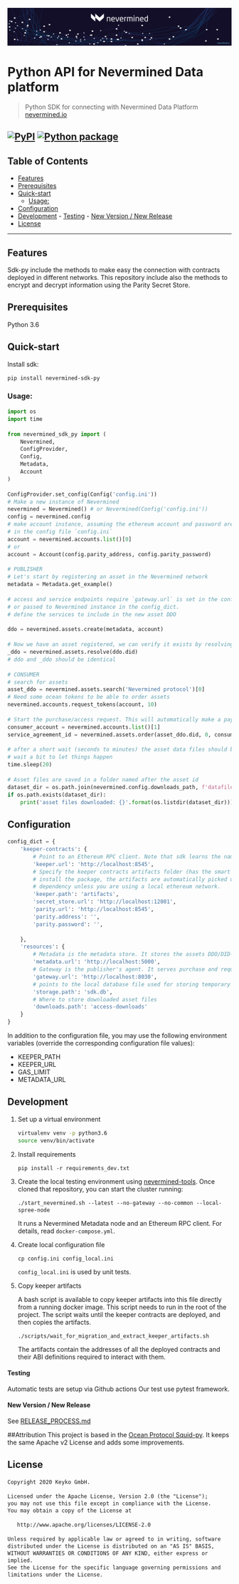 [![banner](https://raw.githubusercontent.com/nevermined-io/assets/main/images/logo/banner_logo.png)](https://nevermined.io)

# Python API for Nevermined Data platform

> Python SDK for connecting with Nevermined Data Platform
> [nevermined.io](https://nevermined.io)

[![PyPI](https://img.shields.io/pypi/v/nevermined-sdk-py.svg)](https://pypi.org/project/nevermined-sdk-py/)
[![Python package](https://github.com/nevermined-io/sdk-py/workflows/Python%20package/badge.svg)](https://github.com/nevermined-io/sdk-py/actions)
---

## Table of Contents

  - [Features](#features)
  - [Prerequisites](#prerequisites)
  - [Quick-start](#quick-start)
     - [Usage:](#usage)
  - [Configuration](#configuration)
  - [Development](#development)
        - [Testing](#testing)
        - [New Version / New Release](#new-version-new-release)
  - [License](#license)

---

## Features

Sdk-py include the methods to make easy the connection with contracts deployed in different networks.
This repository include also the methods to encrypt and decrypt information using the Parity Secret Store.

## Prerequisites

Python 3.6

## Quick-start

Install sdk:

```
pip install nevermined-sdk-py
```

### Usage:

```python
import os
import time

from nevermined_sdk_py import (
    Nevermined,
    ConfigProvider,
    Config,
    Metadata,
    Account
)

ConfigProvider.set_config(Config('config.ini'))
# Make a new instance of Nevermined
nevermined = Nevermined() # or Nevermined(Config('config.ini'))
config = nevermined.config
# make account instance, assuming the ethereum account and password are set 
# in the config file `config.ini`
account = nevermined.accounts.list()[0]
# or 
account = Account(config.parity_address, config.parity_password)

# PUBLISHER
# Let's start by registering an asset in the Nevermined network
metadata = Metadata.get_example()

# access and service endpoints require `gateway.url` is set in the config file
# or passed to Nevermined instance in the config_dict.
# define the services to include in the new asset DDO

ddo = nevermined.assets.create(metadata, account)

# Now we have an asset registered, we can verify it exists by resolving the did
_ddo = nevermined.assets.resolve(ddo.did)
# ddo and _ddo should be identical

# CONSUMER
# search for assets
asset_ddo = nevermined.assets.search('Nevermined protocol')[0]
# Need some ocean tokens to be able to order assets
nevermined.accounts.request_tokens(account, 10)

# Start the purchase/access request. This will automatically make a payment from the specified account.
consumer_account = nevermined.accounts.list()[1]
service_agreement_id = nevermined.assets.order(asset_ddo.did, 0, consumer_account)

# after a short wait (seconds to minutes) the asset data files should be available in the `downloads.path` defined in config
# wait a bit to let things happen
time.sleep(20)

# Asset files are saved in a folder named after the asset id
dataset_dir = os.path.join(nevermined.config.downloads_path, f'datafile.{asset_ddo.asset_id}.0')
if os.path.exists(dataset_dir):
    print('asset files downloaded: {}'.format(os.listdir(dataset_dir)))

```

## Configuration

```python
config_dict = {
    'keeper-contracts': {
        # Point to an Ethereum RPC client. Note that sdk learns the name of the network to work with from this client.
        'keeper.url': 'http://localhost:8545',
        # Specify the keeper contracts artifacts folder (has the smart contracts definitions json files). When you
        # install the package, the artifacts are automatically picked up from the `keeper-contracts` Python
        # dependency unless you are using a local ethereum network.
        'keeper.path': 'artifacts',
        'secret_store.url': 'http://localhost:12001',
        'parity.url': 'http://localhost:8545',
        'parity.address': '',
        'parity.password': '',

    },
    'resources': {
        # Metadata is the metadata store. It stores the assets DDO/DID-document
        'metadata.url': 'http://localhost:5000',
        # Gateway is the publisher's agent. It serves purchase and requests for both data access and compute services
        'gateway.url': 'http://localhost:8030',
        # points to the local database file used for storing temporary information (for instance, pending service agreements).
        'storage.path': 'sdk.db',
        # Where to store downloaded asset files
        'downloads.path': 'access-downloads'
    }
}

```

In addition to the configuration file, you may use the following environment variables (override the corresponding configuration file values):

- KEEPER_PATH
- KEEPER_URL
- GAS_LIMIT
- METADATA_URL

## Development

1. Set up a virtual environment

    ```bash
    virtualenv venv -p python3.6
    source venv/bin/activate 
    ```

1. Install requirements

    ```
    pip install -r requirements_dev.txt
    ```

1. Create the local testing environment using [nevermined-tools](https://github.com/nevermined-io/tools). Once cloned that repository, you can start the cluster running:

    ```
    ./start_nevermined.sh --latest --no-gateway --no-common --local-spree-node
    ```

    It runs a Nevermined Metadata node and an Ethereum RPC client. For details, read `docker-compose.yml`.

1. Create local configuration file

    ```
    cp config.ini config_local.ini
    ```

   `config_local.ini` is used by unit tests.

1. Copy keeper artifacts

    A bash script is available to copy keeper artifacts into this file directly from a running docker image. This script needs to run in the root of the project.
    The script waits until the keeper contracts are deployed, and then copies the artifacts.

    ```
    ./scripts/wait_for_migration_and_extract_keeper_artifacts.sh
    ```

    The artifacts contain the addresses of all the deployed contracts and their ABI definitions required to interact with them.


#### Testing

Automatic tests are setup via Github actions
Our test use pytest framework.

#### New Version / New Release

See [RELEASE_PROCESS.md](RELEASE_PROCESS.md)

##Attribution
This project is based in the [Ocean Protocol Squid-py](https://github.com/oceanprotocol/squid-py). It keeps the same Apache v2 License and adds some improvements.


## License

```text
Copyright 2020 Keyko GmbH.

Licensed under the Apache License, Version 2.0 (the "License");
you may not use this file except in compliance with the License.
You may obtain a copy of the License at

   http://www.apache.org/licenses/LICENSE-2.0

Unless required by applicable law or agreed to in writing, software
distributed under the License is distributed on an "AS IS" BASIS,
WITHOUT WARRANTIES OR CONDITIONS OF ANY KIND, either express or implied.
See the License for the specific language governing permissions and
limitations under the License.
```
